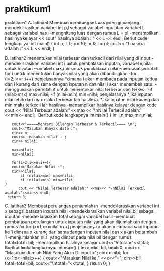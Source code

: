 # praktikum1
praktikum1
A. latihan1 Membuat perhitungan Luas persegi panjang -mendeklarasikan variabel int p,l sebagai variabel input dan variabel L sebagai variabel hasil -menghitung luas dengan rumus L = pl -menampilkan hasilnya kelayar << cout" hasilnya adalah : " << L << endl; Beriut code lengkapnya. int main() { int p, l, L; p= 10; l= 8; L= pl; cout<< "Luasnya adalah :" << L << endl; }

B. latihan2 menentukan nilai terbesar dan terkecil dari nilai yang di input -mendeklarasikan variabel int i untuk pembatasan inputan, variabel n,nilai untuk inputan -variabel max,min untuk pembatasan nilai -membuat perintah for i untuk menentukan banyak nilai yang akan dibandingkan -for (i=2;i<=n;i++) penjelasannya *dimana i akan membaca pada inputan kedua dan i kurang dari sama dengan inputan n dan nilai i akan menambah satu. -menggunakan perintah if untuk menentukan nilai terbesar dan terkecil -if (nilai>max) max=nilai; -if (nilai<min) min=nilai; penjelasanya *jika inputan nilai lebih dari max maka terbesar lah hasilnya. *jika inputan nilai kurang dari min maka terkecil lah hasilnya -menampilkan hasilnya kelayar dengan kode cout << "Nilai Terbesar adalah:" <<max<< "\nNilai Terkecil adalah:"<<min<< endl; -Berikut kode lengkapnya int main() { int i,n,max,min,nilai;

	   cout<<"=====Mencari Bilangan Terbesar & Terkecil==== \n";
	   cout<<"Masukan Banyak data :";
	   cin>> n;
	   cout<< "Masukan Nilai :";
	   cin>> nilai;

	   max=nilai;
	   min=nilai;

	   for(i=2;i<=n;i++){
	   cout<<"Masukan Nilai :";
	   cin>>nilai;
		   if (nilai>max) max=nilai;
		   if (nilai<min) min=nilai;
	}
		  cout << "Nilai Terbesar adalah:" <<max<< "\nNilai Terkecil adalah:"<<min<< endl;
	 return 0;
C. latihan3 Membuat perulangan penjumlahan -mendeklarasikan variabel int x sebagai batasan inputan nilai -mendeklarasikan variabel nilai,bil sebagai inputan -mendeklarasikan total sebagai variabel hasil -membuat pembatasan perulangan untuk inputan nilai yang akan dijumlahkan dengan rumus for for (x=1;x<=nilai;x++) penjelasanya x akan membaca saat inputan ke 1 dimana x kurang dari sama dengan inputan nilai dan x akan bertambah 1 -menjumlahkan nilai yang diinput pada nilai bil dengan rumus total=total+bil; -menampilkan hasilnya kelayar cout<<"\ntotal="<<total; Berikut kode lengkapnya. int main() { int x,nilai, bil, total=0; cout<< "Masukan Jumlah Nilai Yang Akan Di input ="; cin>> nilai; for (x=1;x<=nilai;x++) { cout<<"Masukan Nilai ke " <<x<<"="; cin>>bil; total=total+bil; cout<<"\ntotal="<<total; } return 0; }
